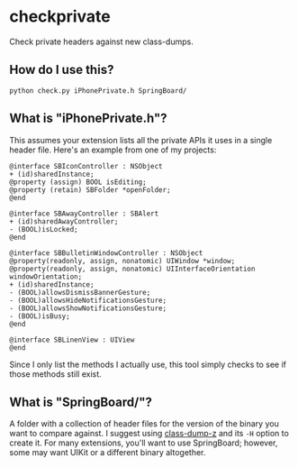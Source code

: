 # checkprivate

Check private headers against new class-dumps.

## How do I use this?

    python check.py iPhonePrivate.h SpringBoard/

## What is "iPhonePrivate.h"?

This assumes your extension lists all the private APIs it uses in a single header file. Here's an example from one of my projects:

    @interface SBIconController : NSObject
    + (id)sharedInstance;
    @property (assign) BOOL isEditing;
    @property (retain) SBFolder *openFolder;
    @end

    @interface SBAwayController : SBAlert
    + (id)sharedAwayController;
    - (BOOL)isLocked;
    @end

    @interface SBBulletinWindowController : NSObject
    @property(readonly, assign, nonatomic) UIWindow *window;
    @property(readonly, assign, nonatomic) UIInterfaceOrientation windowOrientation;
    + (id)sharedInstance;
    - (BOOL)allowsDismissBannerGesture;
    - (BOOL)allowsHideNotificationsGesture;
    - (BOOL)allowsShowNotificationsGesture;
    - (BOOL)isBusy;
    @end

    @interface SBLinenView : UIView
    @end

Since I only list the methods I actually use, this tool simply checks to see if those methods still exist.

## What is "SpringBoard/"?

A folder with a collection of header files for the version of the binary you want to compare against. I suggest using [class-dump-z](http://code.google.com/p/networkpx/wiki/class_dump_z) and its `-H` option to create it. For many extensions, you'll want to use SpringBoard; however, some may want UIKit or a different binary altogether.



